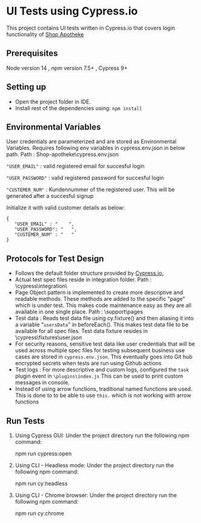 # UI Tests using Cypress.io

This project contains UI tests written in Cypress.io that covers login functionality of [Shop Apotheke](https://www.shop-apotheke.com/nl/login.htm)

## Prerequisites

Node version 14 , npm version 7.5+ , Cypress 9+

## Setting up

 - Open the project folder in IDE.  
 - Install rest of the dependencies using: 
   `npm install`

## Environmental Variables

 User credentials are parameterized and are stored as Environmental Variables. Requires following env variables in cypress.env.json in below path.
 Path : Shop-apotheke\cypress.env.json 

  `"USER_EMAIL"` : valid registered email for succesful login
  
  `"USER_PASSWORD"` : valid registered password for succesful login
  
  `"CUSTEMER_NUM"` : Kundennummer of the registered user. This will be generated after a succesful signup
  

 Initialize it with valid customer details as below:

    {    
       "USER_EMAIL" : "    ",
       "USER_PASSWORD": "   ",
       "CUSTEMER_NUM" : "   "
    }

## Protocols for Test Design

 - Follows the default folder structure provided by [Cypress.io.](https://docs.cypress.io/guides/core-concepts/writing-and-organizing-tests#Folder-structure)
 - Actual test spec files reside in integration folder.
   Path : \cypress\integration\
 - Page Object pattern is implemented to create more descriptive and readable methods.
   These methods are added to the specific "page" which is under test. This makes code maintenance easy as they are all available in one single place.
   Path : \support\pages
 - Test data : Reads test data file using cy.fixture() and then aliasing it into a variable "`usersData`" in beforeEach().
   This makes test data file to be available for all spec files.
   Test data fixture resides in \cypress\fixtures\user.json
 - For security reasons, sensitive test data like user credentials that will be used across multiple spec files for testing subsequent business use cases are stored in   `cypress.env.json`.
   This eventually goes into Git hub encrypted secrets when tests are run using Github actions
 - Test logs : For more descriptive and custom logs, configured the `task` plugin event in `\plugins\index.js` 
   This can be used to print custom messages in console.
 - Instead of using arrow functions, traditional named functions are used. This is done to to be able to use `this.` which is not working with arrow functions

## Run Tests

1. Using Cypress GUI: 
   Under the project directory run the following npm command: 
    
  
    npm run cypress:open

2. Using CLI - Headless mode:
   Under the project directory run the following npm command:
 

   npm run cy:headless

3. Using CLI - Chrome browser:
   Under the project directory run the following npm command:
  

   npm run cy:chrome

